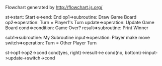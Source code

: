 Flowchart generated by http://flowchart.js.org/

st=>start: Start
e=>end: End
op1=>subroutine: Draw Game Board
op2=>operation: Turn = Player1's Turn
update=>operation: Update Game Board
cond=>condition: Game Over?
result=>subroutine: Print Winner

sub1=>subroutine: My Subroutine
input=>operation: Player make move
switch=>operation: Turn = Other Player Turn

st->op1->op2->cond
cond(yes, right)->result->e
cond(no, bottom)->input->update->switch->cond
